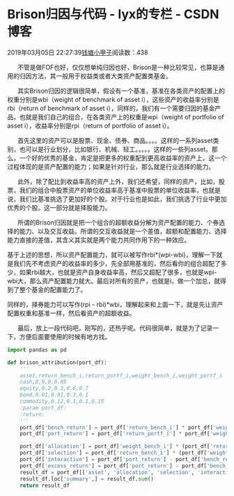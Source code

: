 # Brison归因与代码 - lyx的专栏 - CSDN博客





2019年03月05日 22:27:39[钱塘小甲子](https://me.csdn.net/qtlyx)阅读数：438








      不管是做FOF也好，仅仅想单纯归因也好，Brison是一种比较常见，也算是通用的归因方法，其一般用于权益类或者大类资产配置类基金。

      其实Brison归因的逻辑很简单，假设有一个基准，基准在各类资产的配置上的权重分别是wbi（weight of benchmark of asset i），这些资产的收益率分别是rbi（return of benchmark of asset i），同样的，我们有一个需要归因的基金产品，也就是我们自己的组合，在各类资产上的权重是wpi（weight of portfolio of asset i），收益率分别是rpi（return of portfolio of asset i）。

      首先这里的资产可以是股票、现金、债券、商品。。。。这样的一系列asset类别，也可以是行业划分，比如银行、机械、轻工。。。。。这样的一些列asset。那么，一个好的优秀的基金，肯定是把更多的权重配到更高收益率的资产上，这一个过程体现的是资产配置的能力；如果是针对行业，那么就是行业选择的能力。

      此外，除了配比到收益率高的资产上外，我们还希望，同样的资产，比如，股票，我们的组合中股票资产的单位收益率高于基准中股票的单位收益率，也就是说，我们比基准挑选了更加好的个股。对于行业也是如此，我们挑选了行业中更加优秀的个股。这一部分就是择股能力。

      所谓的Brison归因就是把一个组合的超额收益分解为资产配置的能力、个券选择的能力、以及交互收益。所谓的交互收益就是一个差值，超额和配置能力、选择能力直接的差值，其含义其实就是两个能力共同作用下的一种效应。

基于上述的思想，所以资产配置能力，就可以被写作rbi*(wpi-wbi)，理解一下就是我们先不考虑资产的收益率的多少，先全部用基准的，然后看你的组合超配了多少，如果rbi越大，也就是资产自身收益率高，然后又超配了很多，也就是wpi-wbi大，那么资产配置能力就大。最后对所有的资产，也就是i，做一个加总，就得到了整个基金的配置能力了。

同样的，择券能力可以写作(rpi - rbi)*wbi，理解起来和上面一下，就是先让资产配置权重和基准一样，然后看资产的超额收益。

      最后，放上一段代码吧，刚写的，还热乎呢。代码很简单，就是为了记录一下，方便后面要使用的时候有地方找。

```python
import pandas as pd

def brison_attribution(port_df):
    '''
    asset,return_bench_i,return_portf_i,weight_bench_i,weight_portf_i
    cash,0,0,0,0.05
    equity,0.2,0.3,0.6,0.7
    bond,0.01,0.01,0.3,0.1
    commodity,0.12,0.1,0.1,0.15
    :param port_df:
    :return:
    '''
    port_df['bench_return'] = port_df['return_bench_i'] * port_df['weight_bench_i']
    port_df['port_return'] = port_df['return_portf_i'] * port_df['weight_portf_i']

    port_df['allocation'] = port_df['weight_bench_i'] * (port_df['return_portf_i'] - port_df['return_bench_i'])# q df['rb_wp'] - df['bench_return']
    port_df['selection'] = port_df['return_bench_i'] * (port_df['weight_portf_i'] - port_df['weight_bench_i'])
    port_df['interactive'] = port_df['port_return'] - port_df['bench_return'] - port_df['allocation'] - port_df['selection']
    port_df['excess_return'] = port_df['port_return'] - port_df['bench_return']
    result_df = port_df[['asset', 'allocation', 'selection', 'interactive', 'excess_return']].set_index('asset')
    result_df.loc['summary',] = result_df.sum()
    return result_df
```





